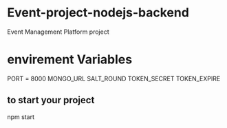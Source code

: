 # Event-project-nodejs-backend
Event Management Platform project

# envirement Variables

PORT = 8000
MONGO_URL 
SALT_ROUND 
TOKEN_SECRET 
TOKEN_EXPIRE

## to start your project 
npm start